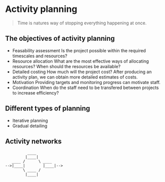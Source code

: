 # Activity planning

> Time is natures way of stopping everything happening at once.

## The objectives of activity planning
  - Feasability assessment
  Is the project possible within the required timescales and resources?
  - Resource allocation
  What are the most effective ways of allocating resources? When should
  the resources be available?
  - Detailed costing
  How much will the project cost? After producing an activity plan, we can
  obtain more detailed estimates of costs.
  - Motivation
  Providing targets and monitoring progress can motivate staff.
  - Coordination
  When do the staff need to be transfered between projects to increase 
  efficiency?

## Different types of planning
 * Iterative planning
 * Gradual detailing

## Activity networks
 ```
           ____  
          |____| 
    ____ /      \ ____
-->|____|        |____|-->
         \ ____ /
          |____|
 ```
